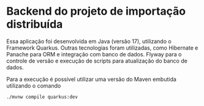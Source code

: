 # Backend do projeto de importação distribuída
Essa aplicação foi desenvolvida em Java (versão 17), utilizando o Framework Quarkus. Outras tecnologias foram utilizadas, como Hibernate e Panache para ORM e integração com banco de dados. Flyway para o controle de versão e execução de scripts para atualização do banco de dados.

Para a execução é possível utilizar uma versão do Maven embutida utilizando o comando
```shell script
./mvnw compile quarkus:dev
```
